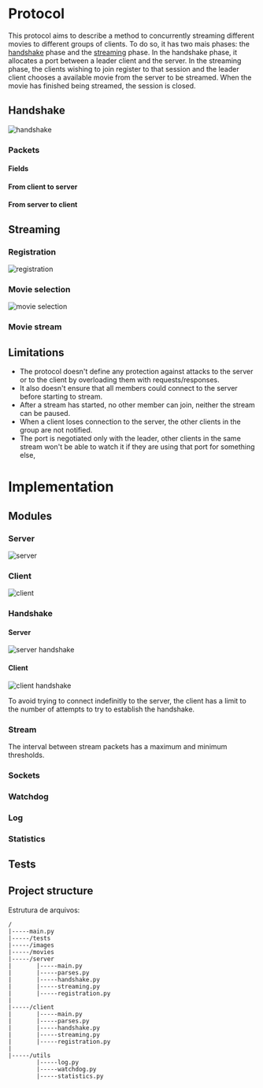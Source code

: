 # Protocol
This protocol aims to describe a method to concurrently streaming different movies
to different groups of clients. To do so, it has two mais phases: the 
[handshake](#handshake) phase and the [streaming](#streaming) phase. In the handshake 
phase, it allocates a port between a leader client and the server. 
In the streaming phase, the clients wishing to join register to that session 
and the leader client chooses a available movie from the server to be streamed.
When the movie has finished being streamed, the session is closed.

## Handshake
![handshake](./images/handshake.png)

### Packets
#### Fields
#### From client to server
#### From server to client

## Streaming
### Registration
![registration](./images/registration.png)

### Movie selection
![movie selection](./images/movie-selection.png)

### Movie stream

## Limitations
* The protocol doesn't define any protection against attacks to the server or to 
the client by overloading them with requests/responses.
* It also doesn't ensure that all members could connect to the server before
  starting to stream.
* After a stream has started, no other member can join, neither the stream can be
  paused.
* When a client loses connection to the server, the other clients in the group
  are not notified.
* The port is negotiated only with the leader, other clients in the same stream
  won't be able to watch it if they are using that port for something else,

# Implementation
## Modules
### Server
![server](./images/server.png)

### Client
![client](./images/client.png)

### Handshake
#### Server
![server handshake](./images/handshake-server.png)

#### Client
![client handshake](./images/handshake-client.png)

To avoid trying to connect indefinitly to the server, the client has a limit to
the number of attempts to try to establish the handshake.

### Stream
The interval between stream packets has a maximum and minimum thresholds.

### Sockets
### Watchdog
### Log
### Statistics

## Tests
## Project structure
Estrutura de arquivos:
```
/ 
|-----main.py 
|-----/tests
|-----/images
|-----/movies
|-----/server
|       |-----main.py
|       |-----parses.py
|       |-----handshake.py
|       |-----streaming.py
|       |-----registration.py
|
|-----/client
|       |-----main.py
|       |-----parses.py
|       |-----handshake.py
|       |-----streaming.py
|       |-----registration.py
|
|-----/utils
        |-----log.py
        |-----watchdog.py
        |-----statistics.py
```

